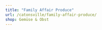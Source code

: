 ```yaml
---
title: "Family Affair Produce"
url: /catonsville/family-affair-produce/
shop: Gemüse & Obst
---
```

